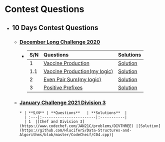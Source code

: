 # Contest Questions

* ## 10 Days Contest Questions

    * ### [ December Long Challenge 2020 ](https://www.codechef.com/DEC20B?order=desc&sortBy=successful_submissions)

        * | **S/N** | **Questions**   | **Solutions**  |
          | :---|:------------------------|:-----------|
          | 1  |[Vaccine Production](https://www.codechef.com/DEC20B/problems/VACCINE1) | [Solution](https://github.com/HluciferS/Data-Structures-and-Algorithms/blob/master/CodeCheif/C01.cpp) |
          | 1.1  |[Vaccine Production(my logic)](https://www.codechef.com/DEC20B/problems/VACCINE1) | [Solution](https://github.com/HluciferS/Data-Structures-and-Algorithms/blob/master/CodeCheif/C01.1.cpp) |
          | 2  |[Even Pair Sum(my logic)](https://www.codechef.com/DEC20B/problems/EVENPSUM) | [Solution](https://github.com/HluciferS/Data-Structures-and-Algorithms/blob/master/CodeCheif/C02.cpp) |
          | 3  |[Positive Prefixes](https://www.codechef.com/DEC20B/problems/POSPREFS) | [Solution](https://github.com/HluciferS/Data-Structures-and-Algorithms/blob/master/CodeCheif/C03.cpp) |

  * ### [ January Challenge 2021 Division 3 ](https://www.codechef.com/JAN21C?order=desc&sortBy=successful_submissions)

        * | **S/N** | **Questions**   | **Solutions**  |
          | :---|:------------------------|:-----------|
          | 1  |[Chef and Division 3](https://www.codechef.com/JAN21C/problems/DIVTHREE) |[Solution](https://github.com/HluciferS/Data-Structures-and-Algorithms/blob/master/CodeCheif/C04.cpp)|
